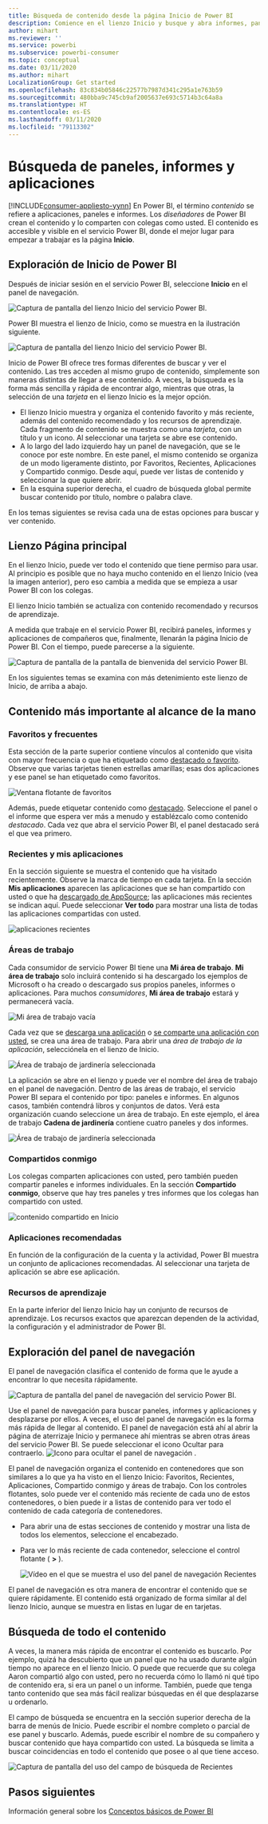 ```yaml
---
title: Búsqueda de contenido desde la página Inicio de Power BI
description: Comience en el lienzo Inicio y busque y abra informes, paneles y aplicaciones.
author: mihart
ms.reviewer: ''
ms.service: powerbi
ms.subservice: powerbi-consumer
ms.topic: conceptual
ms.date: 03/11/2020
ms.author: mihart
LocalizationGroup: Get started
ms.openlocfilehash: 83c834b05846c22577b7987d341c295a1e763b59
ms.sourcegitcommit: 480bba9c745cb9af2005637e693c5714b3c64a8a
ms.translationtype: HT
ms.contentlocale: es-ES
ms.lasthandoff: 03/11/2020
ms.locfileid: "79113302"
---
```

# <a name="find-your-dashboards-reports-and-apps"></a>Búsqueda de paneles, informes y aplicaciones

[!INCLUDE[consumer-appliesto-yynn](../includes/consumer-appliesto-yynn.md)]
En Power BI, el término *contenido* se refiere a aplicaciones, paneles e informes. Los *diseñadores* de Power BI crean el contenido y lo comparten con colegas como usted. El contenido es accesible y visible en el servicio Power BI, donde el mejor lugar para empezar a trabajar es la página **Inicio**.

## <a name="explore-power-bi-home"></a>Exploración de Inicio de Power BI
Después de iniciar sesión en el servicio Power BI, seleccione **Inicio** en el panel de navegación. 

![Captura de pantalla del lienzo Inicio del servicio Power BI.](media/end-user-home/power-bi-home-menu.png)


Power BI muestra el lienzo de Inicio, como se muestra en la ilustración siguiente.
 
![Captura de pantalla del lienzo Inicio del servicio Power BI.](media/end-user-home/power-bi-home.png)

Inicio de Power BI ofrece tres formas diferentes de buscar y ver el contenido. Las tres acceden al mismo grupo de contenido, simplemente son maneras distintas de llegar a ese contenido. A veces, la búsqueda es la forma más sencilla y rápida de encontrar algo, mientras que otras, la selección de una *tarjeta* en el lienzo Inicio es la mejor opción.

- El lienzo Inicio muestra y organiza el contenido favorito y más reciente, además del contenido recomendado y los recursos de aprendizaje. Cada fragmento de contenido se muestra como una *tarjeta*, con un título y un icono. Al seleccionar una tarjeta se abre ese contenido.
- A lo largo del lado izquierdo hay un panel de navegación, que se le conoce por este nombre. En este panel, el mismo contenido se organiza de un modo ligeramente distinto, por Favoritos, Recientes, Aplicaciones y Compartido conmigo. Desde aquí, puede ver listas de contenido y seleccionar la que quiere abrir.
- En la esquina superior derecha, el cuadro de búsqueda global permite buscar contenido por título, nombre o palabra clave.

En los temas siguientes se revisa cada una de estas opciones para buscar y ver contenido.

## <a name="home-canvas"></a>Lienzo Página principal
En el lienzo Inicio, puede ver todo el contenido que tiene permiso para usar. Al principio es posible que no haya mucho contenido en el lienzo Inicio (vea la imagen anterior), pero eso cambia a medida que se empieza a usar Power BI con los colegas.

El lienzo Inicio también se actualiza con contenido recomendado y recursos de aprendizaje. 
 
A medida que trabaje en el servicio Power BI, recibirá paneles, informes y aplicaciones de compañeros que, finalmente, llenarán la página Inicio de Power BI. Con el tiempo, puede parecerse a la siguiente.

![Captura de pantalla de la pantalla de bienvenida del servicio Power BI.](media/end-user-home/power-bi-home-oldest.png)

 
En los siguientes temas se examina con más detenimiento este lienzo de Inicio, de arriba a abajo.

## <a name="most-important-content-at-your-fingertips"></a>Contenido más importante al alcance de la mano

### <a name="favorites-and-frequents"></a>Favoritos y frecuentes
Esta sección de la parte superior contiene vínculos al contenido que visita con mayor frecuencia o que ha etiquetado como [destacado o favorito](end-user-favorite.md). Observe que varias tarjetas tienen estrellas amarillas; esas dos aplicaciones y ese panel se han etiquetado como favoritos. 

![Ventana flotante de favoritos](./media/end-user-home/power-bi-favorites-frequents.png)

Además, puede etiquetar contenido como [destacado](end-user-featured.md). Seleccione el panel o el informe que espera ver más a menudo y establézcalo como contenido *destacado*. Cada vez que abra el servicio Power BI, el panel destacado será el que vea primero. 


### <a name="recents-and-my-apps"></a>Recientes y mis aplicaciones
En la sección siguiente se muestra el contenido que ha visitado recientemente. Observe la marca de tiempo en cada tarjeta. En la sección **Mis aplicaciones** aparecen las aplicaciones que se han compartido con usted o que ha [descargado de AppSource](end-user-apps.md); las aplicaciones más recientes se indican aquí. Puede seleccionar **Ver todo** para mostrar una lista de todas las aplicaciones compartidas con usted.

![aplicaciones recientes](./media/end-user-home/power-bi-recent-apps.png)


### <a name="workspaces"></a>Áreas de trabajo
Cada consumidor de servicio Power BI tiene una **Mi área de trabajo**. **Mi área de trabajo** solo incluirá contenido si ha descargado los ejemplos de Microsoft o ha creado o descargado sus propios paneles, informes o aplicaciones. Para muchos *consumidores*, **Mi área de trabajo** estará y permanecerá vacía.  

![Mi área de trabajo vacía](./media/end-user-home/power-bi-empty-workspace.png)

Cada vez que se [descarga una aplicación](end-user-app-marketing.md) o [se comparte una aplicación con usted](end-user-apps.md), se crea una área de trabajo.  Para abrir una *área de trabajo de la aplicación*, selecciónela en el lienzo de Inicio. 

![Área de trabajo de jardinería seleccionada](./media/end-user-home/power-bi-workspace-section.png)

La aplicación se abre en el lienzo y puede ver el nombre del área de trabajo en el panel de navegación. Dentro de las áreas de trabajo, el servicio Power BI separa el contenido por tipo: paneles e informes. En algunos casos, también contendrá libros y conjuntos de datos. Verá esta organización cuando seleccione un área de trabajo. En este ejemplo, el área de trabajo **Cadena de jardinería** contiene cuatro paneles y dos informes.

![Área de trabajo de jardinería seleccionada](./media/end-user-home/power-bi-search-workspace.png)

### <a name="shared-with-me"></a>Compartidos conmigo
Los colegas comparten aplicaciones con usted, pero también pueden compartir paneles e informes individuales. En la sección **Compartido conmigo**, observe que hay tres paneles y tres informes que los colegas han compartido con usted.

![contenido compartido en Inicio](./media/end-user-home/power-bi-shared.png)

### <a name="recommended-apps"></a>Aplicaciones recomendadas
En función de la configuración de la cuenta y la actividad, Power BI muestra un conjunto de aplicaciones recomendadas. Al seleccionar una tarjeta de aplicación se abre ese aplicación.
 
### <a name="learning-resources"></a>Recursos de aprendizaje
En la parte inferior del lienzo Inicio hay un conjunto de recursos de aprendizaje. Los recursos exactos que aparezcan dependen de la actividad, la configuración y el administrador de Power BI. 
 
## <a name="explore-the-nav-pane"></a>Exploración del panel de navegación

El panel de navegación clasifica el contenido de forma que le ayude a encontrar lo que necesita rápidamente.  

![Captura de pantalla del panel de navegación del servicio Power BI.](media/end-user-home/power-bi-nav.png)


Use el panel de navegación para buscar paneles, informes y aplicaciones y desplazarse por ellos. A veces, el uso del panel de navegación es la forma más rápida de llegar al contenido. El panel de navegación está ahí al abrir la página de aterrizaje Inicio y permanece ahí mientras se abren otras áreas del servicio Power BI. Se puede seleccionar el icono Ocultar para contraerlo. ![Icono para ocultar el panel de navegación](media/end-user-home/power-bi-hide.png) .
  
El panel de navegación organiza el contenido en contenedores que son similares a lo que ya ha visto en el lienzo Inicio: Favoritos, Recientes, Aplicaciones, Compartido conmigo y áreas de trabajo. Con los controles flotantes, solo puede ver el contenido más reciente de cada uno de estos contenedores, o bien puede ir a listas de contenido para ver todo el contenido de cada categoría de contenedores.
 
- Para abrir una de estas secciones de contenido y mostrar una lista de todos los elementos, seleccione el encabezado.
- Para ver lo más reciente de cada contenedor, seleccione el control flotante ( **>** ).

    ![Vídeo en el que se muestra el uso del panel de navegación Recientes](media/end-user-home/power-bi-nav-bar.gif)

 
El panel de navegación es otra manera de encontrar el contenido que se quiere rápidamente. El contenido está organizado de forma similar al del lienzo Inicio, aunque se muestra en listas en lugar de en tarjetas. 

## <a name="search-all-of-your-content"></a>Búsqueda de todo el contenido
A veces, la manera más rápida de encontrar el contenido es buscarlo. Por ejemplo, quizá ha descubierto que un panel que no ha usado durante algún tiempo no aparece en el lienzo Inicio. O puede que recuerde que su colega Aaron compartió algo con usted, pero no recuerda cómo lo llamó ni qué tipo de contenido era, si era un panel o un informe. También, puede que tenga tanto contenido que sea más fácil realizar búsquedas en él que desplazarse u ordenarlo. 
 
El campo de búsqueda se encuentra en la sección superior derecha de la barra de menús de Inicio. Puede escribir el nombre completo o parcial de ese panel y buscarlo. Además, puede escribir el nombre de su compañero y buscar contenido que haya compartido con usted. La búsqueda se limita a buscar coincidencias en todo el contenido que posee o al que tiene acceso.

![Captura de pantalla del uso del campo de búsqueda de Recientes](media/end-user-home/power-bi-search-field.png)

## <a name="next-steps"></a>Pasos siguientes
Información general sobre los [Conceptos básicos de Power BI](end-user-basic-concepts.md)
